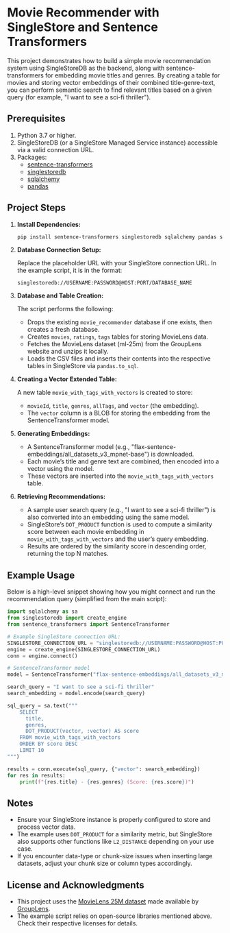 # Movie Recommender with SingleStore and Sentence Transformers

This project demonstrates how to build a simple movie recommendation system using SingleStoreDB as the backend, along with sentence-transformers for embedding movie titles and genres. By creating a table for movies and storing vector embeddings of their combined title-genre-text, you can perform semantic search to find relevant titles based on a given query (for example, "I want to see a sci-fi thriller").

## Prerequisites

1. Python 3.7 or higher.  
2. SingleStoreDB (or a SingleStore Managed Service instance) accessible via a valid connection URL.  
3. Packages:
   - [sentence-transformers](https://pypi.org/project/sentence-transformers/)  
   - [singlestoredb](https://pypi.org/project/singlestoredb/)  
   - [sqlalchemy](https://pypi.org/project/SQLAlchemy/)  
   - [pandas](https://pypi.org/project/pandas/)  

## Project Steps

1. **Install Dependencies:**

   ```bash
   pip install sentence-transformers singlestoredb sqlalchemy pandas sqlalchemy_singlestoredb pymysql
   ```

2. **Database Connection Setup:**

   Replace the placeholder URL with your SingleStore connection URL. In the example script, it is in the format:
   ```
   singlestoredb://USERNAME:PASSWORD@HOST:PORT/DATABASE_NAME
   ```

3. **Database and Table Creation:**

   The script performs the following:
   - Drops the existing `movie_recommender` database if one exists, then creates a fresh database.
   - Creates `movies`, `ratings`, `tags` tables for storing MovieLens data.
   - Fetches the MovieLens dataset (ml-25m) from the GroupLens website and unzips it locally.
   - Loads the CSV files and inserts their contents into the respective tables in SingleStore via `pandas.to_sql`.

4. **Creating a Vector Extended Table:**

   A new table `movie_with_tags_with_vectors` is created to store:
   - `movieId`, `title`, `genres`, `allTags`, and `vector` (the embedding).
   - The `vector` column is a BLOB for storing the embedding from the SentenceTransformer model.

5. **Generating Embeddings:**

   - A SentenceTransformer model (e.g., "flax-sentence-embeddings/all_datasets_v3_mpnet-base") is downloaded.
   - Each movie’s title and genre text are combined, then encoded into a vector using the model.
   - These vectors are inserted into the `movie_with_tags_with_vectors` table.

6. **Retrieving Recommendations:**

   - A sample user search query (e.g., "I want to see a sci-fi thriller") is also converted into an embedding using the same model.
   - SingleStore’s `DOT_PRODUCT` function is used to compute a similarity score between each movie embedding in `movie_with_tags_with_vectors` and the user’s query embedding.
   - Results are ordered by the similarity score in descending order, returning the top N matches.

## Example Usage

Below is a high-level snippet showing how you might connect and run the recommendation query (simplified from the main script):

```python
import sqlalchemy as sa
from singlestoredb import create_engine
from sentence_transformers import SentenceTransformer

# Example SingleStore connection URL:
SINGLESTORE_CONNECTION_URL = "singlestoredb://USERNAME:PASSWORD@HOST:PORT/movie_recommender"
engine = create_engine(SINGLESTORE_CONNECTION_URL)
conn = engine.connect()

# SentenceTransformer model
model = SentenceTransformer("flax-sentence-embeddings/all_datasets_v3_mpnet-base")

search_query = "I want to see a sci-fi thriller"
search_embedding = model.encode(search_query)

sql_query = sa.text("""
    SELECT 
      title, 
      genres, 
      DOT_PRODUCT(vector, :vector) AS score
    FROM movie_with_tags_with_vectors
    ORDER BY score DESC
    LIMIT 10
""")

results = conn.execute(sql_query, {"vector": search_embedding})
for res in results:
    print(f"{res.title} - {res.genres} (Score: {res.score})")
```

## Notes

- Ensure your SingleStore instance is properly configured to store and process vector data.  
- The example uses `DOT_PRODUCT` for a similarity metric, but SingleStore also supports other functions like `L2_DISTANCE` depending on your use case.  
- If you encounter data-type or chunk-size issues when inserting large datasets, adjust your chunk size or column types accordingly.

## License and Acknowledgments

- This project uses the [MovieLens 25M dataset](https://grouplens.org/datasets/movielens/25m/) made available by [GroupLens](https://grouplens.org/).  
- The example script relies on open-source libraries mentioned above. Check their respective licenses for details.  

